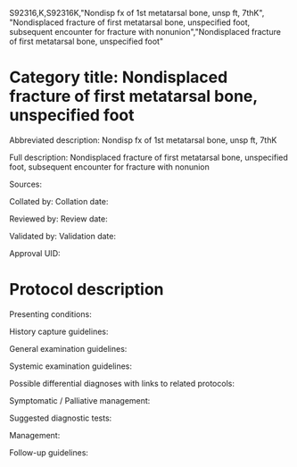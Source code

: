 S92316,K,S92316K,"Nondisp fx of 1st metatarsal bone, unsp ft, 7thK", "Nondisplaced fracture of first metatarsal bone, unspecified foot, subsequent encounter for fracture with nonunion","Nondisplaced fracture of first metatarsal bone, unspecified foot"
# Category title: Nondisplaced fracture of first metatarsal bone, unspecified foot

Abbreviated description: Nondisp fx of 1st metatarsal bone, unsp ft, 7thK

Full description: Nondisplaced fracture of first metatarsal bone, unspecified foot, subsequent encounter for fracture with nonunion

Sources:

Collated by:
Collation date:

Reviewed by:
Review date:

Validated by:
Validation date:

Approval UID:

# Protocol description

Presenting conditions:

History capture guidelines:

General examination guidelines:

Systemic examination guidelines:

Possible differential diagnoses with links to related protocols:

Symptomatic / Palliative management:

Suggested diagnostic tests:

Management:

Follow-up guidelines:
